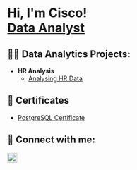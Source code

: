 <h1>Hi, I'm Cisco! <br/><a href="https://www.linkedin.com/in/francisco-garcia35/">Data Analyst</a>

<h2>👨‍💻 Data Analytics Projects:</h2>

- <b>HR Analysis</b>
  - [Analysing HR Data](https://github.com/Cisco-data/HR_Project)

<h2>📜 Certificates</h2>

- [PostgreSQL Certificate](https://www.udemy.com/certificate/UC-2ab06acc-5145-44ae-bcf9-d957abdc64ca/?utm_source=sendgrid.com&utm_medium=email&utm_campaign=email)



<h2> 🤳 Connect with me:</h2>

[<img align="left" alt="Cisco | LinkedIn" width="22px" src="https://cdn.jsdelivr.net/npm/simple-icons@v3/icons/linkedin.svg" />][linkedin]




[linkedin]: https://www.linkedin.com/in/francisco-garcia35/

<!--
**joshmadakor1/joshmadakor1** is a ✨ _special_ ✨ repository because its `README.md` (this file) appears on your GitHub profile.

Here are some ideas to get you started:

- 🔭 I’m currently working on ...
- 🌱 I’m currently learning ...
- 👯 I’m looking to collaborate on ...
- 🤔 I’m looking for help with ...
- 💬 Ask me about ...
- 📫 How to reach me: ...
- 😄 Pronouns: ...
- ⚡ Fun fact: ...
-->
